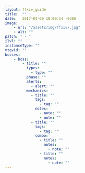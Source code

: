 ```yaml
---
layout: ffxiv_guide
title:  ""
date:   2017-04-09 18:00:14 -0300
image:
    - url: "/assets/img/ffxiv/.jpg"
    - alt: ""
patch: " - "
ilvl: ""
instanceType: ""
mtqvid: ""
bosses:
    - boss:
        - title: ""
          types:
            - type: ""
          phase: ""
          alerts:
            - alert: ""
          mechanics:
            - title: ""
              tags:
                - tag: ""
              notes:
                - note: ""
                - note: ""
            - title: ""
              tags:
                - tag: ""
              combo:
                - title: ""
                  notes:
                    - note: ""
                - title: ""
                  notes:
                    - note: ""
---
```


<!--
types: Boss, Miniboss, Add
phase: 01, 02, etc.
alerts: markers, special requirements, stack, raid organization, add phase
mechanic tags: tankbuster, AoE, mechanic, markers, combo mechanic, add, enrage timer, gaze, tether, stack
-->
